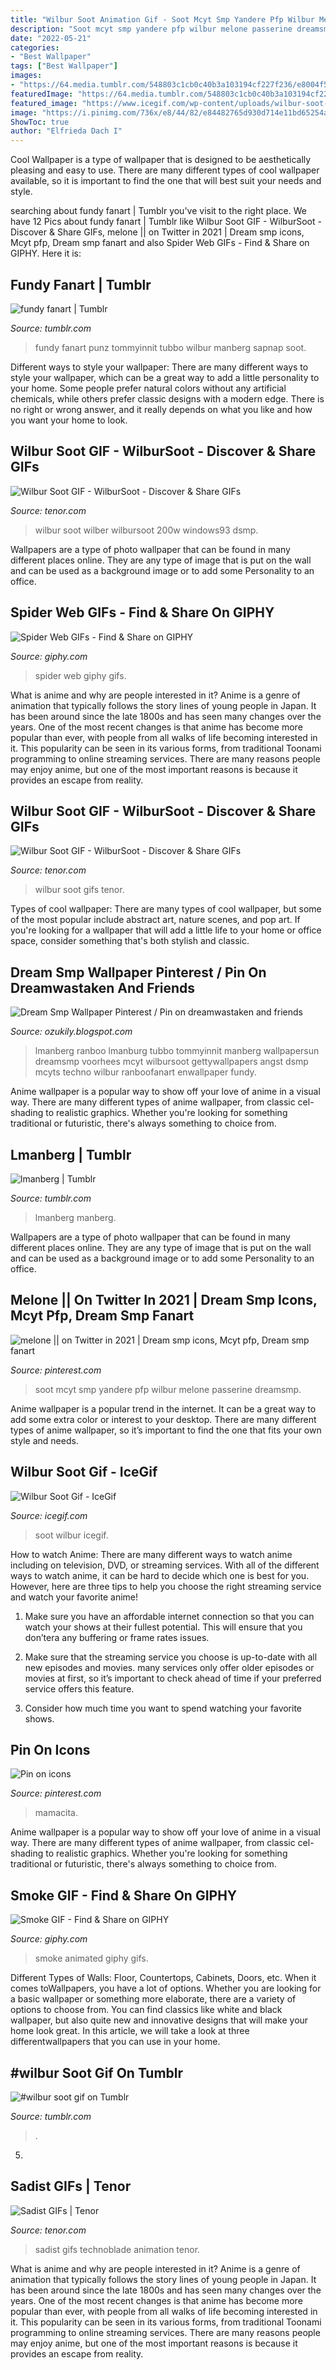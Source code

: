 ```yaml
---
title: "Wilbur Soot Animation Gif - Soot Mcyt Smp Yandere Pfp Wilbur Melone Passerine Dreamsmp"
description: "Soot mcyt smp yandere pfp wilbur melone passerine dreamsmp"
date: "2022-05-21"
categories:
- "Best Wallpaper"
tags: ["Best Wallpaper"]
images:
- "https://64.media.tumblr.com/548803c1cb0c40b3a103194cf227f236/e8004f5ef7102189-e8/s500x750/69743dc71abf9b1aba7d9c52370f9bb615f08466.gifv"
featuredImage: "https://64.media.tumblr.com/548803c1cb0c40b3a103194cf227f236/e8004f5ef7102189-e8/s500x750/69743dc71abf9b1aba7d9c52370f9bb615f08466.gifv"
featured_image: "https://www.icegif.com/wp-content/uploads/wilbur-soot-icegif-5.gif"
image: "https://i.pinimg.com/736x/e8/44/82/e84482765d930d714e11bd65254a0825.jpg"
ShowToc: true
author: "Elfrieda Dach I"
---
```



Cool Wallpaper is a type of wallpaper that is designed to be aesthetically pleasing and easy to use. There are many different types of cool wallpaper available, so it is important to find the one that will best suit your needs and style.

	

		
searching about fundy fanart | Tumblr you've visit to the right place. We have 12 Pics about fundy fanart | Tumblr like Wilbur Soot GIF - WilburSoot - Discover &amp; Share GIFs, melone || on Twitter in 2021 | Dream smp icons, Mcyt pfp, Dream smp fanart and also Spider Web GIFs - Find &amp; Share on GIPHY. Here it is:
		
    
## Fundy Fanart | Tumblr

<img loading=lazy src="https://64.media.tumblr.com/05d3737eeb70f5322adfb2ffd55ca036/6f8de372201218b9-e4/s500x750/b084df808e392e40a5144b166754f6c763f99734.png" onerror="this.onerror=null;this.src='https://tse1.mm.bing.net/th?id=OIP.DB38EhB_NM1IikAFc0jYqAHaKe&amp;pid=15.1';" alt="fundy fanart | Tumblr">

_Source: tumblr.com_

>fundy fanart punz tommyinnit tubbo wilbur manberg sapnap soot. 

	

Different ways to style your wallpaper:
There are many different ways to style your wallpaper, which can be a great way to add a little personality to your home. Some people prefer natural colors without any artificial chemicals, while others prefer classic designs with a modern edge. There is no right or wrong answer, and it really depends on what you like and how you want your home to look.

    
## Wilbur Soot GIF - WilburSoot - Discover &amp; Share GIFs

<img loading=lazy src="https://media.tenor.com/images/9cd87408939069ca764bab9be7a7e310/tenor.gif" onerror="this.onerror=null;this.src='https://tse1.mm.bing.net/th?id=OIP.nNh0CJOQacp2S6ub56fjEAAAAA&amp;pid=15.1';" alt="Wilbur Soot GIF - WilburSoot - Discover &amp; Share GIFs">

_Source: tenor.com_

>wilbur soot wilber wilbursoot 200w windows93 dsmp. 

	



Wallpapers are a type of photo wallpaper that can be found in many different places online. They are any type of image that is put on the wall and can be used as a background image or to add some Personality to an office.

    
## Spider Web GIFs - Find &amp; Share On GIPHY

<img loading=lazy src="https://media.giphy.com/media/SbpBeCjKZSEzJr3ZZx/giphy.gif" onerror="this.onerror=null;this.src='https://tse3.mm.bing.net/th?id=OIP.35mywyOL6jq7J4cN1irEKAHaHs&amp;pid=15.1';" alt="Spider Web GIFs - Find &amp; Share on GIPHY">

_Source: giphy.com_

>spider web giphy gifs. 

	

What is anime and why are people interested in it?
Anime is a genre of animation that typically follows the story lines of young people in Japan. It has been around since the late 1800s and has seen many changes over the years. One of the most recent changes is that anime has become more popular than ever, with people from all walks of life becoming interested in it. This popularity can be seen in its various forms, from traditional Toonami programming to online streaming services. There are many reasons people may enjoy anime, but one of the most important reasons is because it provides an escape from reality.

    
## Wilbur Soot GIF - WilburSoot - Discover &amp; Share GIFs

<img loading=lazy src="https://media.tenor.com/images/495edf0bce80f22d6c73329ce97de17d/tenor.gif" onerror="this.onerror=null;this.src='https://tse3.mm.bing.net/th?id=OIP.SV7fC86A8i1sczKc6X3hfQAAAA&amp;pid=15.1';" alt="Wilbur Soot GIF - WilburSoot - Discover &amp; Share GIFs">

_Source: tenor.com_

>wilbur soot gifs tenor. 

	

Types of cool wallpaper:
There are many types of cool wallpaper, but some of the most popular include abstract art, nature scenes, and pop art. If you're looking for a wallpaper that will add a little life to your home or office space, consider something that's both stylish and classic.

    
## Dream Smp Wallpaper Pinterest / Pin On Dreamwastaken And Friends

<img loading=lazy src="https://i.pinimg.com/736x/98/a2/a7/98a2a70f4ee13ee6be3a9df37d658a87.jpg" onerror="this.onerror=null;this.src='https://tse1.mm.bing.net/th?id=OIP.0x36ekDtegPKJxX3nAsbFAHaM0&amp;pid=15.1';" alt="Dream Smp Wallpaper Pinterest / Pin on dreamwastaken and friends">

_Source: ozukily.blogspot.com_

>lmanberg ranboo lmanburg tubbo tommyinnit manberg wallpapersun dreamsmp voorhees mcyt wilbursoot gettywallpapers angst dsmp mcyts techno wilbur ranboofanart enwallpaper fundy. 

	

Anime wallpaper is a popular way to show off your love of anime in a visual way. There are many different types of anime wallpaper, from classic cel-shading to realistic graphics. Whether you're looking for something traditional or futuristic, there's always something to choice from.

    
## Lmanberg | Tumblr

<img loading=lazy src="https://64.media.tumblr.com/a9c59c22389d8a594628ac0fc7e19496/d08b9ec1ec16d052-2f/s640x960/6f35a2bffb700e77ba6c1bbd0bdb2f098690ce22.jpg" onerror="this.onerror=null;this.src='https://tse1.mm.bing.net/th?id=OIP.-fZPxufwwCjs2psasJrnqwHaKG&amp;pid=15.1';" alt="lmanberg | Tumblr">

_Source: tumblr.com_

>lmanberg manberg. 

	



Wallpapers are a type of photo wallpaper that can be found in many different places online. They are any type of image that is put on the wall and can be used as a background image or to add some Personality to an office.

    
## Melone || On Twitter In 2021 | Dream Smp Icons, Mcyt Pfp, Dream Smp Fanart

<img loading=lazy src="https://i.pinimg.com/736x/e8/44/82/e84482765d930d714e11bd65254a0825.jpg" onerror="this.onerror=null;this.src='https://tse4.mm.bing.net/th?id=OIP.MT7Gm_zEXXJpbA5sNSayuAHaHa&amp;pid=15.1';" alt="melone || on Twitter in 2021 | Dream smp icons, Mcyt pfp, Dream smp fanart">

_Source: pinterest.com_

>soot mcyt smp yandere pfp wilbur melone passerine dreamsmp. 

	

Anime wallpaper is a popular trend in the internet. It can be a great way to add some extra color or interest to your desktop. There are many different types of anime wallpaper, so it’s important to find the one that fits your own style and needs.

    
## Wilbur Soot Gif - IceGif

<img loading=lazy src="https://www.icegif.com/wp-content/uploads/wilbur-soot-icegif-5.gif" onerror="this.onerror=null;this.src='https://tse2.mm.bing.net/th?id=OIP.hWdkXMoz_IscT50_KKlaXQAAAA&amp;pid=15.1';" alt="Wilbur Soot Gif - IceGif">

_Source: icegif.com_

>soot wilbur icegif. 

	

How to watch Anime: There are many different ways to watch anime including on television, DVD, or streaming services.
With all of the different ways to watch anime, it can be hard to decide which one is best for you. However, here are three tips to help you choose the right streaming service and watch your favorite anime!
1. Make sure you have an affordable internet connection so that you can watch your shows at their fullest potential. This will ensure that you don’tera any buffering or frame rates issues.

2. Make sure that the streaming service you choose is up-to-date with all new episodes and movies. many services only offer older episodes or movies at first, so it’s important to check ahead of time if your preferred service offers this feature.

3. Consider how much time you want to spend watching your favorite shows.

    
## Pin On Icons

<img loading=lazy src="https://i.pinimg.com/736x/f8/ba/80/f8ba8099a3ac3363184563519875af56.jpg" onerror="this.onerror=null;this.src='https://tse4.mm.bing.net/th?id=OIP.26sJEbD0XeOos1mcHjq4BgHaHa&amp;pid=15.1';" alt="Pin on icons">

_Source: pinterest.com_

>mamacita. 

	

Anime wallpaper is a popular way to show off your love of anime in a visual way. There are many different types of anime wallpaper, from classic cel-shading to realistic graphics. Whether you're looking for something traditional or futuristic, there's always something to choice from.

    
## Smoke GIF - Find &amp; Share On GIPHY

<img loading=lazy src="https://media.giphy.com/media/GO3VFTBMwXaVy/giphy.gif" onerror="this.onerror=null;this.src='https://tse2.mm.bing.net/th?id=OIP.8Pli3uRxAIzPIK0lMFqIIQHaES&amp;pid=15.1';" alt="Smoke GIF - Find &amp; Share on GIPHY">

_Source: giphy.com_

>smoke animated giphy gifs. 

	

Different Types of Walls: Floor, Countertops, Cabinets, Doors, etc.
When it comes toWallpapers, you have a lot of options. Whether you are looking for a basic wallpaper or something more elaborate, there are a variety of options to choose from. You can find classics like white and black wallpaper, but also quite new and innovative designs that will make your home look great. In this article, we will take a look at three differentwallpapers that you can use in your home.

    
## #wilbur Soot Gif On Tumblr

<img loading=lazy src="https://64.media.tumblr.com/548803c1cb0c40b3a103194cf227f236/e8004f5ef7102189-e8/s500x750/69743dc71abf9b1aba7d9c52370f9bb615f08466.gifv" onerror="this.onerror=null;this.src='https://tse1.mm.bing.net/th?id=OIP.I_0VdB-c-talVGOzy1rcjQHaF9&amp;pid=15.1';" alt="#wilbur soot gif on Tumblr">

_Source: tumblr.com_

>. 

	

5.

    
## Sadist GIFs | Tenor

<img loading=lazy src="https://media.tenor.com/images/ec2b0773dd24e5660398a56bf07a3829/tenor.gif" onerror="this.onerror=null;this.src='https://tse3.mm.bing.net/th?id=OIP.7CsHc90k5WYDmKVr8Ho4KQAAAA&amp;pid=15.1';" alt="Sadist GIFs | Tenor">

_Source: tenor.com_

>sadist gifs technoblade animation tenor. 

	

What is anime and why are people interested in it?
Anime is a genre of animation that typically follows the story lines of young people in Japan. It has been around since the late 1800s and has seen many changes over the years. One of the most recent changes is that anime has become more popular than ever, with people from all walks of life becoming interested in it. This popularity can be seen in its various forms, from traditional Toonami programming to online streaming services. There are many reasons people may enjoy anime, but one of the most important reasons is because it provides an escape from reality.

